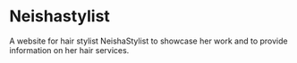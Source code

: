 # Neishastylist
A website for hair stylist NeishaStylist to showcase her work and to provide information on her hair services.
